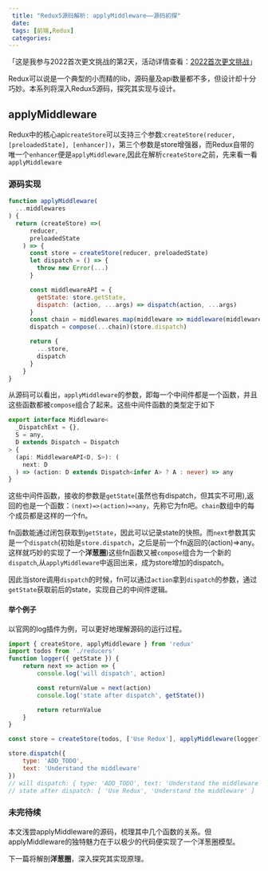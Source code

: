 ```yaml
---
 title: "Redux5源码解析: applyMiddleware——源码初探"
 date: 
 tags: [前端,Redux]
 categories: 
---
```


「这是我参与2022首次更文挑战的第2天，活动详情查看：[2022首次更文挑战](https://juejin.cn/post/7052884569032392740 "https://juejin.cn/post/7052884569032392740")」

Redux可以说是一个典型的小而精的lib，源码量及api数量都不多，但设计却十分巧妙。本系列将深入Redux5源码，探究其实现与设计。

applyMiddleware
---------------

Redux中的核心api`createStore`可以支持三个参数:`createStore(reducer, [preloadedState], [enhancer])`，第三个参数是store增强器，而Redux自带的唯一个`enhancer`便是`applyMiddleware`,因此在解析`createStore`之前，先来看一看`applyMiddleware`

### 源码实现

```js
function applyMiddleware(
  ...middlewares
) {
  return (createStore) =>(
      reducer,
      preloadedState
    ) => {
      const store = createStore(reducer, preloadedState)
      let dispatch = () => {
        throw new Error(...)
      }

      const middlewareAPI = {
        getState: store.getState,
        dispatch: (action, ...args) => dispatch(action, ...args)
      }
      const chain = middlewares.map(middleware => middleware(middlewareAPI))
      dispatch = compose(...chain)(store.dispatch)

      return {
        ...store,
        dispatch
      }
    }
}

```

从源码可以看出，`applyMiddleware`的参数，即每一个中间件都是一个函数，并且这些函数都被`compose`组合了起来。这些中间件函数的类型定于如下

```typescript
export interface Middleware<
  _DispatchExt = {}, 
  S = any,
  D extends Dispatch = Dispatch
> {
  (api: MiddlewareAPI<D, S>): (
    next: D
  ) => (action: D extends Dispatch<infer A> ? A : never) => any
}
```

这些中间件函数，接收的参数是`getState`(虽然也有dispatch，但其实不可用),返回的也是一个函数：`(next)=>(action)=>any`，先称它为fn吧。`chain`数组中的每个成员都是这样的一个fn。

fn函数能通过闭包获取到`getState`，因此可以记录state的快照。而`next`参数其实是一个`dispatch`(初始是`store.dispatch`，之后是前一个fn返回的(action)=>any。这样就巧妙的实现了一个**洋葱圈**)这些fn函数又被`compose`组合为一个新的`dispatch`,从`applyMiddleware`中返回出来，成为store增加的dispatch。

因此当store调用`dispatch`的时候，fn可以通过`action`拿到`dispatch`的参数，通过`getState`获取前后的state，实现自己的中间件逻辑。

#### 举个例子

以官网的log插件为例，可以更好地理解源码的运行过程。

```js
import { createStore, applyMiddleware } from 'redux'
import todos from './reducers'
function logger({ getState }) {
    return next => action => {
        console.log('will dispatch', action)

        const returnValue = next(action)
        console.log('state after dispatch', getState())

        return returnValue
    }
}

const store = createStore(todos, ['Use Redux'], applyMiddleware(logger))

store.dispatch({
    type: 'ADD_TODO',
    text: 'Understand the middleware'
})
// will dispatch: { type: 'ADD_TODO', text: 'Understand the middleware' }
// state after dispatch: [ 'Use Redux', 'Understand the middleware' ]
```

### 未完待续

本文浅尝applyMiddleware的源码，梳理其中几个函数的关系。但applyMiddleware的独特魅力在于以极少的代码便实现了一个洋葱圈模型。

下一篇将解剖**洋葱圈**，深入探究其实现原理。